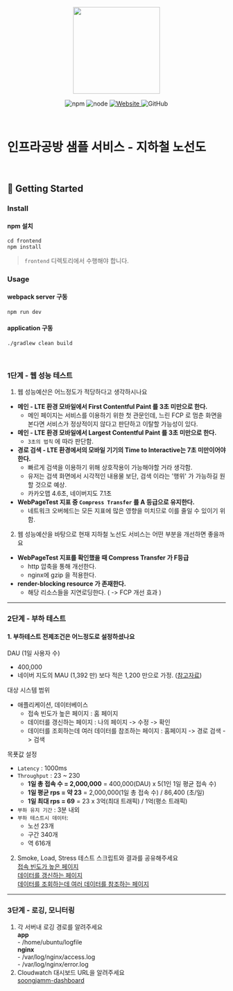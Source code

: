 <p align="center">
    <img width="200px;" src="https://raw.githubusercontent.com/woowacourse/atdd-subway-admin-frontend/master/images/main_logo.png"/>
</p>
<p align="center">
  <img alt="npm" src="https://img.shields.io/badge/npm-%3E%3D%205.5.0-blue">
  <img alt="node" src="https://img.shields.io/badge/node-%3E%3D%209.3.0-blue">
  <a href="https://edu.nextstep.camp/c/R89PYi5H" alt="nextstep atdd">
    <img alt="Website" src="https://img.shields.io/website?url=https%3A%2F%2Fedu.nextstep.camp%2Fc%2FR89PYi5H">
  </a>
  <img alt="GitHub" src="https://img.shields.io/github/license/next-step/atdd-subway-service">
</p>

<br>

# 인프라공방 샘플 서비스 - 지하철 노선도

<br>

## 🚀 Getting Started

### Install
#### npm 설치
```
cd frontend
npm install
```
> `frontend` 디렉토리에서 수행해야 합니다.

### Usage
#### webpack server 구동
```
npm run dev
```
#### application 구동
```
./gradlew clean build
```
<br>


### 1단계 - 웹 성능 테스트
1. 웹 성능예산은 어느정도가 적당하다고 생각하시나요

- **메인 - LTE 환경 모바일에서 First Contentful Paint 를 3초 미만으로 한다.**
    - 메인 페이지는 서비스를 이용하기 위한 첫 관문인데, 느린 FCP 로 멈춘 화면을 본다면 서비스가 정상적이지 않다고 판단하고 이탈할 가능성이 있다.
- **메인 - LTE 환경 모바일에서 Largest Contentful Paint 를 3초 미만으로 한다.**
    - `3초의 법칙` 에 따라 판단함. 
- **경로 검색 - LTE 환경에서의 모바일 기기의 Time to Interactive는 7초 미만이어야 한다.**
    - 빠르게 검색을 이용하기 위해 상호작용이 가능해야할 거라 생각함.
    - 유저는 검색 화면에서 시각적인 내용물 보단, 검색 이라는 '행위' 가 가능하길 원할 것으로 예상.
    - 카카오맵 4.6초, 네이버지도 7.1초
- **WebPageTest 지표 중 `Compress Transfer` 를 A 등급으로 유지한다.**
    - 네트워크 오버헤드는 모든 지표에 많은 영향을 미치므로 이를 줄일 수 있이기 위함.  

2. 웹 성능예산을 바탕으로 현재 지하철 노선도 서비스는 어떤 부분을 개선하면 좋을까요
- **WebPageTest 지표를 확인했을 때 Compress Transfer 가 F등급**
    - http 압축을 통해 개선한다. 
    - nginx에 gzip 을 적용한다.
- **render-blocking resource 가 존재한다.**
    - 해당 리소스들을 지연로딩한다. ( -> FCP 개선 효과 )
  


---

### 2단계 - 부하 테스트 
#### 1. 부하테스트 전제조건은 어느정도로 설정하셨나요
DAU (1일 사용자 수) 
- 400,000
- 네이버 지도의 MAU (1,392 만) 보다 적은 1,200 만으로 가정. ([참고자료](https://blog.naver.com/rkwkrhspm/222515422896))

대상 시스템 범위  
- 애플리케이션, 데이터베이스
  - 접속 빈도가 높은 페이지 : 홈 페이지
  - 데이터를 갱신하는 페이지 : 나의 페이지 -> 수정 -> 확인
  - 데이터를 조회하는데 여러 데이터를 참조하는 페이지 : 홈페이지 -> 경로 검색 -> 검색    

목푯값 설정
- `Latency` : 1000ms
- `Throughput` : 23 ~ 230
  - **1일 총 접속 수 = 2,000,000** = 400,000(DAU) x 5(1인 1일 평균 접속 수) 
  - **1일 평균 rps = 약 23** = 2,000,000(1일 총 접속 수) / 86,400 (초/일)
  - **1일 최대 rps = 69** = 23 x 3억(최대 트래픽) / 1억(평소 트래픽) 
- `부하 유지 기간` : 3분 내외
- `부하 테스트시 데이터`: 
  - 노선 23개
  - 구간 340개
  - 역 616개

2. Smoke, Load, Stress 테스트 스크립트와 결과를 공유해주세요  
   [접속 빈도가 높은 페이지](./부하테스트/접속_빈도가_높은_페이지)  
   [데이터를 갱신하는 페이지](./부하테스트/데이터를_갱신하는_페이지)  
   [데이터를 조회하는데 여러 데이터를 참조하는 페이지](./부하테스트/데이터를_조회하는데_여러_데이터를_참조하는_페이지)

---

### 3단계 - 로깅, 모니터링
1. 각 서버내 로깅 경로를 알려주세요  
   **app**  
       - /home/ubuntu/logfile  
   **nginx**   
       - /var/log/nginx/access.log  
       - /var/log/nginx/error.log
3. Cloudwatch 대시보드 URL을 알려주세요  
   [soongjamm-dashboard](https://ap-northeast-2.console.aws.amazon.com/cloudwatch/home?region=ap-northeast-2#dashboards:name=soongjamm-dashboard)